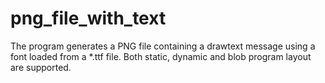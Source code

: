 # png_file_with_text

The program generates a PNG file containing a drawtext message using a font loaded from a *.ttf file. Both static, dynamic and blob program layout are supported.
